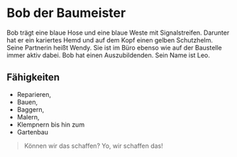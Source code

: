 # Bob der Baumeister

Bob trägt eine blaue Hose und eine blaue Weste mit Signalstreifen. Darunter hat er ein kariertes Hemd und auf dem Kopf einen gelben Schutzhelm.
Seine Partnerin heißt Wendy. Sie ist im Büro ebenso wie auf der Baustelle immer aktiv dabei. Bob hat einen Auszubildenden. Sein Name ist Leo.

## Fähigkeiten

* Reparieren, 
* Bauen, 
* Baggern, 
* Malern, 
* Klempnern bis hin zum 
* Gartenbau

> Können wir das schaffen?
> Yo, wir schaffen das!